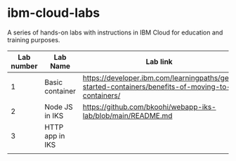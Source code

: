# ibm-cloud-labs
A series of hands-on labs with instructions in IBM Cloud for education and training purposes.


| Lab number | Lab Name        | Lab link                                                       |
|------------|-----------------|----------------------------------------------------------------|
|     1      | Basic container |https://developer.ibm.com/learningpaths/get-started-containers/benefits-of-moving-to-containers/
|     2      | Node JS in IKS  |https://github.com/bkoohi/webapp-iks-lab/blob/main/README.md    |                                                         
|     3      | HTTP app in IKS | 
|            |                 |                                                                |
